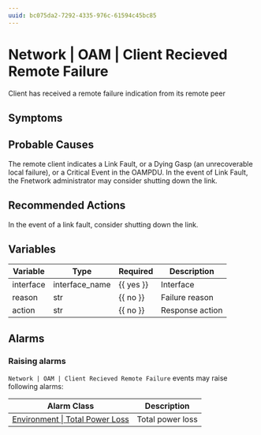 ```yaml
---
uuid: bc075da2-7292-4335-976c-61594c45bc85
---
```

# Network | OAM | Client Recieved Remote Failure

Client has received a remote failure indication from its remote peer

## Symptoms

## Probable Causes

The remote client indicates a Link Fault, or a Dying Gasp (an unrecoverable local failure), or a Critical Event in the OAMPDU. In the event of Link Fault, the Fnetwork administrator may consider shutting down the link.

## Recommended Actions

In the event of a link fault, consider shutting down the link.

## Variables

Variable | Type | Required | Description
--- | --- | --- | ---
interface | interface_name | {{ yes }} | Interface
reason | str | {{ no }} | Failure reason
action | str | {{ no }} | Response action

## Alarms

### Raising alarms

`Network | OAM | Client Recieved Remote Failure` events may raise following alarms:

Alarm Class | Description
--- | ---
[Environment \| Total Power Loss](../../../alarm-classes/environment/total-power-loss.md) | Total power loss
